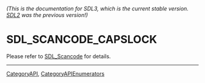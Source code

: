 ###### (This is the documentation for SDL3, which is the current stable version. [SDL2](https://wiki.libsdl.org/SDL2/) was the previous version!)
# SDL_SCANCODE_CAPSLOCK

Please refer to [SDL_Scancode](SDL_Scancode) for details.

----
[CategoryAPI](CategoryAPI), [CategoryAPIEnumerators](CategoryAPIEnumerators)

